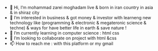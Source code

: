 - 👋 Hi, I’m mohammad zarei moghadam live & born in iran country in asia & in shiraz city 
- 👀 I’m interested in business  & got money   &  investor  with learneng new technology like (programming & electronic & megateronic science &  techne)  &  ways for have better life in earth & save nature  ! 
- 🌱 I’m currently learning in computer science : html css
- 💞️ I’m looking to collaborate on project with html &css 
- 📫 How to reach me : with this platform or my gmail 

<!---
mohammadzm0101/mohammadzm0101 is a ✨ special ✨ repository because its `README.md` (this file) appears on your GitHub profile.
You can click the Preview link to take a look at your changes.
--->
